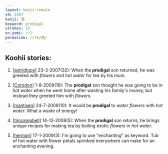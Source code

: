 ```yaml
---
layout: kanji-remain
v4: 2357
kanji: 蕩
keyword: prodigal
strokes: 15
on-yomi: トウ
permalink: /rtk/蕩/
---
```


## Koohii stories: 

1) [<a href="http://kanji.koohii.com/profile/astridtops">astridtops</a>] 23-3-2007(32): When the<strong> prodigal</strong> son returned, he was greeted with <em>flowers</em> and <em>hot water</em> for tea by his mum.

2) [<a href="http://kanji.koohii.com/profile/Corodon">Corodon</a>] 1-8-2009(16): The <strong>prodigal</strong> son thought he was going to be in <em>hot water</em> when he went home after wasting his family&#039;s money, but instead they greeted him with <em>flowers</em>.

3) [<a href="http://kanji.koohii.com/profile/mantixen">mantixen</a>] 24-7-2009(10): It would be<strong> prodigal</strong> to <em>water flowers</em> with <em>hot water</em>: What a waste of energy!

4) [<a href="http://kanji.koohii.com/profile/timcampbell">timcampbell</a>] 14-12-2008(5): When the<strong> prodigal</strong> son returns, he brings unique recipes for making tea by boiling exotic <em>flowers</em> in <em>hot water</em>.

5) [<a href="http://kanji.koohii.com/profile/herman">herman</a>] 17-1-2009(3): I&#039;m going to use &quot;enchanting&quot; as keyword. Tub of hot water with flower petals sprinked everywhere can make for an enchanting evening.

